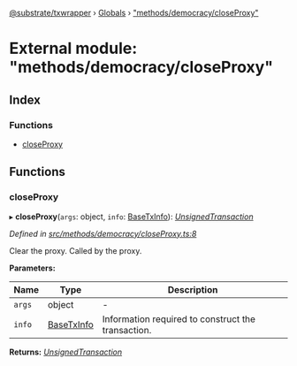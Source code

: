 [@substrate/txwrapper](../README.md) › [Globals](../globals.md) › ["methods/democracy/closeProxy"](_methods_democracy_closeproxy_.md)

# External module: "methods/democracy/closeProxy"

## Index

### Functions

* [closeProxy](_methods_democracy_closeproxy_.md#closeproxy)

## Functions

###  closeProxy

▸ **closeProxy**(`args`: object, `info`: [BaseTxInfo](../interfaces/_util_types_.basetxinfo.md)): *[UnsignedTransaction](../interfaces/_util_types_.unsignedtransaction.md)*

*Defined in [src/methods/democracy/closeProxy.ts:8](https://github.com/paritytech/txwrapper/blob/ba35923/src/methods/democracy/closeProxy.ts#L8)*

Clear the proxy. Called by the proxy.

**Parameters:**

Name | Type | Description |
------ | ------ | ------ |
`args` | object | - |
`info` | [BaseTxInfo](../interfaces/_util_types_.basetxinfo.md) | Information required to construct the transaction.  |

**Returns:** *[UnsignedTransaction](../interfaces/_util_types_.unsignedtransaction.md)*
